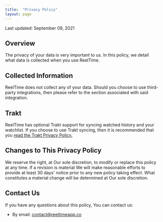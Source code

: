 ```yaml
---
title:  "Privacy Policy"
layout: page
---
```


Last updated: September 09, 2021

## Overview
The privacy of your data is very important to us. In this policy, we detail what data is collected when you use ReelTime.

## Collected Information
ReelTime does not collect any of your data. Should you choose to use third-party integrations, then please refer to the section associated with said integration.

## Trakt
ReelTime has optional Trakt support for syncing watched history and your watchlist. If you choose to use Trakt syncing, then it is recommended that you [read the Trakt Privacy Policy.](https://trakt.tv/privacy)

## Changes to This Privacy Policy
We reserve the right, at Our sole discretion, to modify or replace this policy at any time. If a revision is material We will make reasonable efforts to provide at least 30 days' notice prior to any new policy taking effect. What constitutes a material change will be determined at Our sole discretion.

## Contact Us
If you have any questions about this policy, You can contact us:
* By email: [contact@reeltimeapp.co]("mailto:contact@reeltimeapp.co")